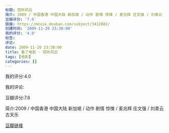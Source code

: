 ```yaml
---
标题: 窃听风云
简介: 2009 / 中国香港 中国大陆 新加坡 / 动作 剧情 惊悚 / 麦兆辉 庄文强 / 刘青云 古天乐
豆瓣评分: '7.6'
链接: https://movie.douban.com/subject/3412882/
创建时间: '2009-11-20 23:38:00'
我的评分: '4.0'
标签:
评论:
date: 2009-11-20 23:38:00
title: 看了电影 - 窃听风云
tags: [电影]
categories: []
---
```


我的评分:4.0

我的评论:

豆瓣评分:7.6

简介:2009 / 中国香港 中国大陆 新加坡 / 动作 剧情 惊悚 / 麦兆辉 庄文强 / 刘青云 古天乐

[豆瓣链接](https://movie.douban.com/subject/3412882/)

